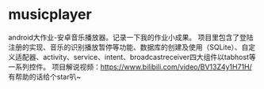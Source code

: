 # musicplayer
android大作业-安卓音乐播放器。记录一下我的作业小成果。
项目里包含了登陆注册的实现、音乐的识别播放暂停等功能、数据库的创建及使用（SQLite）、自定义适配器、activity、service、intent、broadcastreceiver四大组件以tabhost等一系列控件。
项目解说视频：https://www.bilibili.com/video/BV13Z4y1H71H/
有帮助的话给个star叭~
